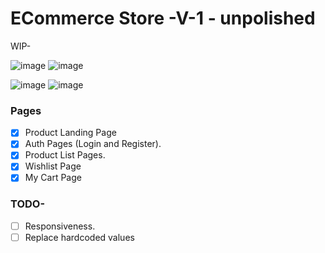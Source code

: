 # ECommerce Store -V-1 - unpolished

WIP- 

![image](https://user-images.githubusercontent.com/30016242/154904836-ed10be31-c6eb-4ab9-bf40-39fc405e7fbb.png)
![image](https://user-images.githubusercontent.com/30016242/154904782-5be140c5-5146-49e0-ae1d-0d0b0d040742.png)


![image](https://user-images.githubusercontent.com/30016242/154905204-dbcd027f-5911-4918-b5fb-c4f842ca02d7.png)
![image](https://user-images.githubusercontent.com/30016242/154905264-191bbc30-5302-473e-9dd4-ebb59feaf472.png)




### Pages

- [x] Product Landing Page
- [x] Auth Pages (Login and Register).
- [x] Product List Pages.
- [x] Wishlist Page
- [x] My Cart Page

### TODO- 
- [ ] Responsiveness.
- [ ] Replace hardcoded values
